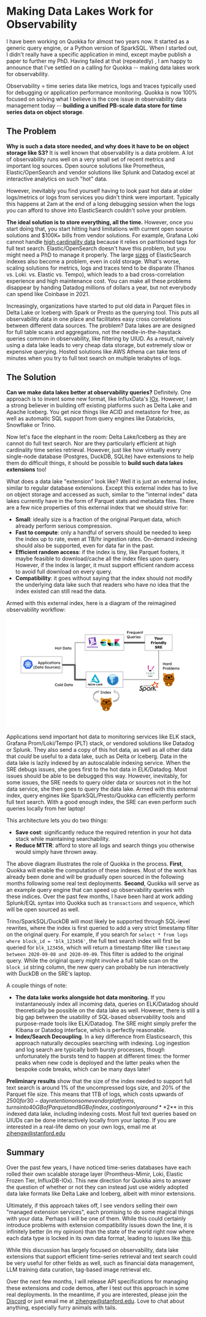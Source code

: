 # Making Data Lakes Work for Observability

I have been working on Quokka for almost two years now. It started as a generic query engine, or a Python version of SparkSQL. When I started out, I didn't really have a specific application in mind, except maybe publish a paper to further my PhD. Having failed at that (repeatedly) , I am happy to announce that I've settled on a calling for Quokka -- making data lakes work for observability. 

Observability = time series data like metrics, logs and traces typically used for debugging or application performance monitoring. Quokka is now 100% focused on solving what I believe is the core issue in observability data management today -- **building a unified PB-scale data store for time series data on object storage**.

## The Problem

**Why is such a data store needed, and why does it have to be on object storage like S3?** It is well known that observability is a data problem. A lot of observability runs well on a very small set of recent metrics and important log sources. Open source solutions like Prometheus, Elastic/OpenSearch and vendor solutions like Splunk and Datadog excel at interactive analytics on such "hot" data.

However, inevitably you find yourself having to look past hot data at older logs/metrics or logs from services you didn't think were important. Typically this happens at 2am at the end of a long debugging session when the logs you can afford to shove into ElasticSearch couldn't solve your problem. 

**The ideal solution is to store everything, all the time.** However, once you start doing that, you start hitting hard limitations with current open source solutions and $100K+ bills from vendor solutions.  For example, Grafana Loki cannot handle [high cardinality data](https://github.com/grafana/loki/issues/91) because it relies on partitioned tags for full text search. Elastic/OpenSearch doesn't have this problem, but you might need a PhD to manage it properly. The large [sizes](https://discuss.elastic.co/t/why-is-my-elasticsearch-index-using-so-much-disk-space/202117) of ElasticSearch indexes also become a problem, even in cold storage. What's worse, scaling solutions for metrics, logs and traces tend to be disparate (Thanos vs. Loki. vs. Elastic vs. Tempo), which leads to a bad cross-correlation experience and high maintenance cost. You can make all these problems disappear by handing Datadog millions of dollars a year, but not everybody can spend like Coinbase in 2021.

Increasingly, organizations have started to put old data in Parquet files in Delta Lake or Iceberg with Spark or Presto as the querying tool. This puts all observability data in one place and facilitates easy cross correlations between different data sources. The problem? Data lakes are are designed for full table scans and aggregations, not the needle-in-the-haystack queries common in observability, like filtering by UIUD. As a result, naively using a data lake leads to very cheap data storage, but extremely slow or expensive querying. Hosted solutions like AWS Athena can take tens of minutes when you try to full text search on multiple terabytes of logs. 
 
 ## The Solution

**Can we make data lakes better at observability queries?** Definitely. One approach is to invent some new format, like InfluxData's [IOx](https://github.com/influxdata/influxdb_iox). However, I am a strong believer in building off existing platforms such as Delta Lake and Apache Iceberg. You get nice things like ACID and metastore for free, as well as automatic SQL support from query engines like Databricks, Snowflake or Trino. 

Now let's face the elephant in the room: Delta Lake/Iceberg as they are cannot do full text search. Nor are they particularly efficient at high cardinality time series retrieval. However, just like how virtually every single-node database (Postgres, DuckDB, SQLite) have extensions to help them do difficult things, it should be possible to **build such data lakes extensions** too!

What does a data lake "extension" look like? Well it is just an external index, similar to regular database extensions. Except this external index has to live on object storage and accessed as such, similar to the "internal index" data lakes currently have in the form of Parquet stats and metadata files. There are a few nice properties of this external index that we should strive for:

- **Small**: ideally size is a fraction of the original Parquet data, which already perform serious compression.
- **Fast to compute**: only a handful of servers should be needed to keep the index up to rate, even at TB/hr ingestion rates. On-demand indexing should also be supported, even for data far in the past.
-  **Efficient random access**: if the index is tiny, like Parquet footers, it maybe feasible to download/cache all the index files upon query. However, if the index is larger, it must support efficient random access to avoid full download on every query.
- **Compatibility**: it goes without saying that the index should not modify the underlying data lake such that readers who have no idea that the index existed can still read the data.

Armed with this external index, here is a diagram of the reimagined observability workflow:

<p align="center">
  <img src="https://github.com/marsupialtail/quokka/blob/master/blog/rottnest.svg?raw=true" >
</p>

Applications send important hot data to monitoring services like ELK stack, Grafana Prom/Loki/Tempo (PLT) stack, or vendored solutions like Datadog or Splunk. They also send a copy of this hot data, as well as all other data that *could* be useful to a data lake, such as Delta or Iceberg. Data in the data lake is lazily indexed by an autoscalable indexing service. When the SRE debugs issues, she goes first to the hot data in ELK/Datadog. Most issues should be able to be debugged this way. However, inevitably, for some issues, the SRE needs to query older data or sources not in the hot data service, she then goes to query the data lake. Armed with this external index, query engines like SparkSQL/Presto/Quokka can efficiently perform full text search. With a good enough index, the SRE can even perform such queries locally from her laptop!

This architecture lets you do two things: 
-  **Save cost**: significantly reduce the required retention in your hot data stack while maintaining searchability.
-  **Reduce MTTR**: afford to store all logs and search things you otherwise would simply have thrown away.

The above diagram illustrates the role of Quokka in the process. **First**, Quokka will enable the computation of these indexes. Most of the work has already been done and will be gradually open sourced in the following months following some real test deployments. **Second**, Quokka will serve as an example query engine that can speed up observability queries with these indices. Over the past few months, I have been hard at work adding Splunk/EQL syntax into Quokka such as `transactions` and `sequence`, which will be open sourced as well.

Trino/SparkSQL/DuckDB will most likely be supported through SQL-level rewrites, where the index is first queried to add a very strict timestamp filter on the original query. For example, if you search for `select * from logs where block_id = 'blk_123456'`, the full text search index will first be queried for `blk_123456`, which will return a timestamp filter like `timestamp between 2020-09-08 and 2020-09-09`. This filter is added to the original query. While the original query might involve a full table scan on the `block_id` string column, the new query can probably be run interactively with DuckDB on the SRE's laptop.

A couple things of note:

- **The data lake works alongside hot data monitoring.** If you instantaneously index all incoming data, queries on ELK/Datadog should theoretically be possible on the data lake as well. However, there is still a big gap between the usability of SQL-based observability tools and purpose-made tools like ELK/Datadog. The SRE might simply prefer the Kibana or Datadog interface, which is perfectly reasonable. 
- **Index/Search Decoupling**. In a key difference from Elasticsearch, this approach naturally decouples searching with indexing. Log ingestion and log search are typically both bursty processes, though unfortunately the bursts tend to happen at different times: the former peaks when new code is deployed and the latter peaks when the bespoke code breaks, which can be many days later!

**Preliminary results** show that the size of the index needed to support full text search is around 1% of the uncompressed logs size, and 20% of the Parquet file size. This means that 1TB of logs, which costs upwards of $2500 for 30-day retention on some vendor platforms, turns into 40GB of Parquet and 8GB of index, costing only around **$2** in this indexed data lake, including indexing costs. Most full text queries based on UIUDs can be done interactively locally from your laptop. If you are interested in a real-life demo on your own logs, email me at zihengw@stanford.edu

## Summary

Over the past few years, I have noticed time-series databases have each rolled their own scalable storage layer (Promtheus-Mimir, Loki, Elastic Frozen Tier, InfluxDB-IOx). This new direction for Quokka aims to answer the question of whether or not they can instead just use widely adopted data lake formats like Delta Lake and Iceberg, albeit with minor extensions.

Ultimately, if this approach takes off, I see vendors selling their own "managed extension services", each promising to do some magical things with your data. Perhaps  I will be one of them. While this could certainly introduce problems with extension compatibility issues down the line, it is infinitely better (in my opinion) than the state of the world right now where each data type is locked in its own data format, leading to issues like [this](https://github.com/thanos-io/thanos/issues/2682). 

While this discussion has largely focused on observability, data lake extensions that support efficient time-series retrieval and text search could be very useful for other fields as well, such as financial data management, LLM training data curation, tag-based image retrieval etc.

Over the next few months, I will release API specifications for managing these extensions and  code demos, after I test out this approach in some real deployments. In the meantime, if you are interested, please join the [Discord](https://discord.gg/jksW97EH) or just email me at zihengw@stanford.edu. Love to chat about anything, especially furry animals with tails.
